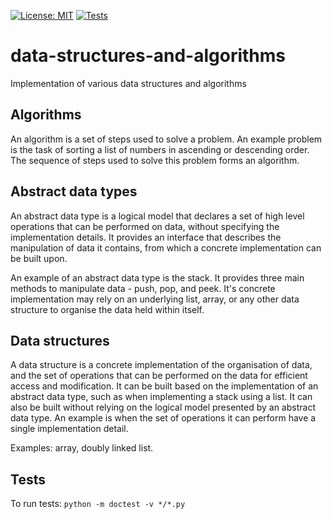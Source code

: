 [![License: MIT](https://img.shields.io/badge/license-MIT-green.svg)](https://github.com/onyonkaclifford/data-structures-and-algorithms/blob/main/LICENSE)
[![Tests](https://github.com/onyonkaclifford/data-structures-and-algorithms/actions/workflows/tests.yml/badge.svg?branch=main)](https://github.com/onyonkaclifford/data-structures-and-algorithms/actions/workflows/tests.yml)

# data-structures-and-algorithms
Implementation of various data structures and algorithms

## Algorithms
An algorithm is a set of steps used to solve a problem. An example problem is the task of sorting a list of numbers in
ascending or descending order. The sequence of steps used to solve this problem forms an algorithm.

## Abstract data types
An abstract data type is a logical model that declares a set of high level operations that can be performed on data,
without specifying the implementation details. It provides an interface that describes the manipulation of data it
contains, from which a concrete implementation can be built upon.

An example of an abstract data type is the stack. It provides three main methods to manipulate data - push, pop, and
peek. It's concrete implementation may rely on an underlying list, array, or any other data structure to organise the
data held within itself.

## Data structures
A data structure is a concrete implementation of the organisation of data, and the set of operations that can be
performed on the data for efficient access and modification. It can be built based on the implementation of an abstract
data type, such as when implementing a stack using a list. It can also be built without relying on the logical model
presented by an abstract data type. An example is when the set of operations it can perform have a single implementation
detail.

Examples: array, doubly linked list.

## Tests
To run tests: `python -m doctest -v */*.py`
